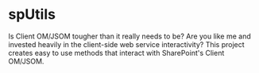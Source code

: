 spUtils
=======

Is Client OM/JSOM tougher than it really needs to be? Are you like me and invested heavily in the client-side web service interactivity?  This project creates easy to use methods that interact with SharePoint's Client OM/JSOM.
